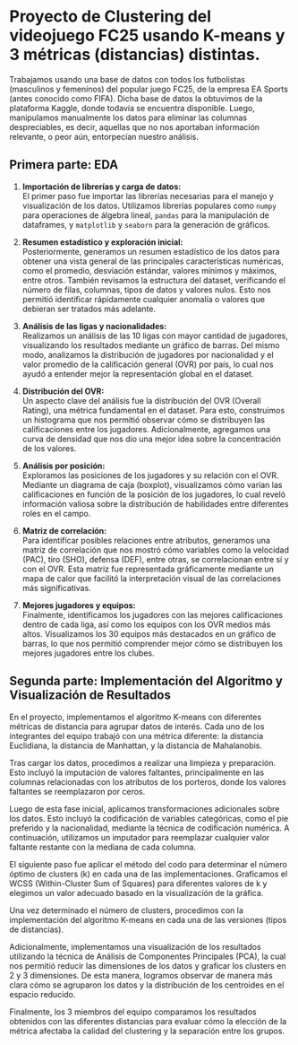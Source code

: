 # Proyecto de Clustering del videojuego FC25 usando K-means y 3 métricas (distancias) distintas.
Trabajamos usando una base de datos con todos los futbolistas (masculinos y femeninos) del popular juego FC25, de la empresa EA Sports (antes conocido como FIFA). Dicha base de datos la obtuvimos de la plataforma Kaggle, donde todavía se encuentra disponible. Luego, manipulamos manualmente los datos para eliminar las columnas despreciables, es decir, aquellas que no nos aportaban información relevante, o peor aún, entorpecían nuestro análisis.
## Primera parte: EDA
1. **Importación de librerías y carga de datos:**  
   El primer paso fue importar las librerías necesarias para el manejo y visualización de los datos. Utilizamos librerías populares como `numpy` para operaciones de álgebra lineal, `pandas` para la manipulación de dataframes, y `matplotlib` y `seaborn` para la generación de gráficos.

2. **Resumen estadístico y exploración inicial:**  
   Posteriormente, generamos un resumen estadístico de los datos para obtener una vista general de las principales características numéricas, como el promedio, desviación estándar, valores mínimos y máximos, entre otros. También revisamos la estructura del dataset, verificando el número de filas, columnas, tipos de datos y valores nulos. Esto nos permitió identificar rápidamente cualquier anomalía o valores que debieran ser tratados más adelante.

3. **Análisis de las ligas y nacionalidades:**  
   Realizamos un análisis de las 10 ligas con mayor cantidad de jugadores, visualizando los resultados mediante un gráfico de barras. Del mismo modo, analizamos la distribución de jugadores por nacionalidad y el valor promedio de la calificación general (OVR) por país, lo cual nos ayudó a entender mejor la representación global en el dataset.

4. **Distribución del OVR:**  
   Un aspecto clave del análisis fue la distribución del OVR (Overall Rating), una métrica fundamental en el dataset. Para esto, construimos un histograma que nos permitió observar cómo se distribuyen las calificaciones entre los jugadores. Adicionalmente, agregamos una curva de densidad que nos dio una mejor idea sobre la concentración de los valores.

5. **Análisis por posición:**  
   Exploramos las posiciones de los jugadores y su relación con el OVR. Mediante un diagrama de caja (boxplot), visualizamos cómo varían las calificaciones en función de la posición de los jugadores, lo cual reveló información valiosa sobre la distribución de habilidades entre diferentes roles en el campo.

6. **Matriz de correlación:**  
   Para identificar posibles relaciones entre atributos, generamos una matriz de correlación que nos mostró cómo variables como la velocidad (PAC), tiro (SHO), defensa (DEF), entre otras, se correlacionan entre sí y con el OVR. Esta matriz fue representada gráficamente mediante un mapa de calor que facilitó la interpretación visual de las correlaciones más significativas.

7. **Mejores jugadores y equipos:**  
   Finalmente, identificamos los jugadores con las mejores calificaciones dentro de cada liga, así como los equipos con los OVR medios más altos. Visualizamos los 30 equipos más destacados en un gráfico de barras, lo que nos permitió comprender mejor cómo se distribuyen los mejores jugadores entre los clubes.

## Segunda parte: Implementación del Algoritmo y Visualización de Resultados
En el proyecto, implementamos el algoritmo K-means con diferentes métricas de distancia para agrupar datos de interés. Cada uno de los integrantes del equipo trabajó con una métrica diferente: la distancia Euclidiana, la distancia de Manhattan, y la distancia de Mahalanobis.

Tras cargar los datos, procedimos a realizar una limpieza y preparación. Esto incluyó la imputación de valores faltantes, principalmente en las columnas relacionadas con los atributos de los porteros, donde los valores faltantes se reemplazaron por ceros.

Luego de esta fase inicial, aplicamos transformaciones adicionales sobre los datos. Esto incluyó la codificación de variables categóricas, como el pie preferido y la nacionalidad, mediante la técnica de codificación numérica. A continuación, utilizamos un imputador para reemplazar cualquier valor faltante restante con la mediana de cada columna.

El siguiente paso fue aplicar el método del codo para determinar el número óptimo de clusters (k) en cada una de las implementaciones. Graficamos el WCSS (Within-Cluster Sum of Squares) para diferentes valores de k y elegimos un valor adecuado basado en la visualización de la gráfica.

Una vez determinado el número de clusters, procedimos con la implementación del algoritmo K-means en cada una de las versiones (tipos de distancias).

Adicionalmente, implementamos una visualización de los resultados utilizando la técnica de Análisis de Componentes Principales (PCA), la cual nos permitió reducir las dimensiones de los datos y graficar los clusters en 2 y 3 dimensiones. De esta manera, logramos observar de manera más clara cómo se agruparon los datos y la distribución de los centroides en el espacio reducido.

Finalmente, los 3 miembros del equipo comparamos los resultados obtenidos con las diferentes distancias para evaluar cómo la elección de la métrica afectaba la calidad del clustering y la separación entre los grupos.
